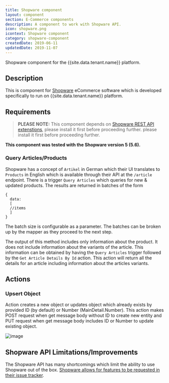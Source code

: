 ```yaml
---
title: Shopware component
layout: component
section: E-Commerce components
description: A component to work with Shopware API.
icon: shopware.png
icontext: Shopware component
category: shopware-component
createdDate: 2019-06-11
updatedDate: 2019-11-07
---
```


Shopware component for the {{site.data.tenant.name}} platform.

## Description

This is component for [Shopware](https://shopware.com/) eCommerce software which
is developed specifically to run on {{site.data.tenant.name}} platform.


## Requirements

> **PLEASE NOTE:** This component depends on [Shopware REST API extenstions](https://github.com/elasticio/elasticio-shopware-api-extension),
> please install it first before proceeding further.	please install it first before proceeding further.



**This component was tested with the Shopware version 5 (5.6).**

### Query Articles/Products

Shopware has a concept of ``Artikel`` in German which their UI translates to
``Products`` in English which is available through their API at the ``/article``
endpoint.  There is a trigger ``Query Articles`` which queries for new & updated
products.  The results are returned in batches of the form

```
{
  data:
  [
  //items
  ]
}
```

The batch size is configurable as a parameter. The batches can be broken up by
the mapper as they proceed to the next step.

The output of this method includes only information about the product.  It does
not include information about the variants of the article.  This information can
be obtained by having the ``Query Articles`` trigger followed by the ``Get
Article Details By Id`` action.  This action will return all the details for an
article including information about the articles variants.

## Actions

### Upsert Object

Action creates a new object or updates object which already exists by provided ID (by default) or Number (MainDetail.Number).
This action makes POST request when get message body without ID to create new entity
and PUT request when get message body includes ID or Number to update existing object.

![image](https://user-images.githubusercontent.com/40201204/68288341-e378fd00-008c-11ea-8df7-dd2e5696287c.png)


## Shopware API Limitations/Improvements

The Shopware API has many shortcomings which limit the ability to use Shopware
out of the box.  [Shopware allows for features to be requested in their issue
tracker](http://en.community.shopware.com/_detail_1282.html#Ticket_overview).
